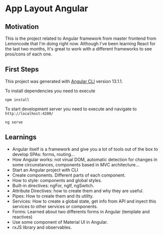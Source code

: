 # App Layout Angular

## Motivation

This is the project related to Angular framework from master frontend from Lemoncode that I'm doing right now.
Although I've been learning React for the last two months, It's great to work with a different frameworks to see pros/cons of each one.

## First Steps

This project was generated with [Angular CLI](https://github.com/angular/angular-cli) version 13.1.1.

To install dependencies you need to execute

```
npm install
```

To start development server you need to execute and navigate to `http://localhost:4200/`

```
ng serve
```

## Learnings

- Angular itself is a framework and give you a lot of tools out of the box to develop SPAs: forms, routing...
- How Angular works: not virual DOM, automatic detection for changes in some circunstances, components based in MVC architecture...
- Start an Angular project with CLI
- Create components. Different parts of each component.
- How to style: components and global styles.
- Built-in directives: ngFor, ngIf, ngSwitch.
- Attribute Directives: how to create them and why they are useful.
- Pipes: How to create them and its utility.
- Services: How to create a global state, get info from API and inyect this services to other services or components.
- Forms: Learned about two differents forms in Angular (template and reactives)
- Use some component of Material UI in Angular.
- rxJS library and observables.
